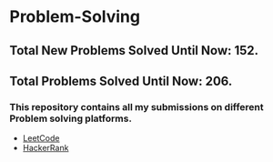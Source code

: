# Problem-Solving
## Total New Problems Solved Until Now: 152.
## Total Problems Solved Until Now: 206.
### This repository contains all my submissions on different Problem solving platforms.
  * [LeetCode](https://leetcode.com/HMarsafy/)
  * [HackerRank](https://www.hackerrank.com/hassan_marsafy)
  
